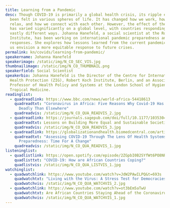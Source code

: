 ```yaml
---
title: Learning from a Pandemic
desc: Though COVID-19 is primarily a global health crisis, its ripple effect has
  been felt in various spheres of life. It has changed how we work, how we
  relax, and how we connect with each other. However, the effect of the pandemic
  has varied significantly on a global level, with countries responding in
  vastly different ways. Johanna Hanefeld, a social scientist at the Robert Koch
  Institute, has been working on international pandemic preparedness and
  responses. She explores how lessons learned from the current pandemic can help
  us envision a more equitable response to future crises.
permalink: kn/covids/learning-from-pandemic/
speakername: Johanna Hanefeld
speakerimage: /static/img/N_CO_SEC_VIS.jpg
thumbnailimage: /static/img/N_CO_THUMBNAIL.png
speakerfield: Social Scientist
speakerbio: Johanna Hanefeld is the Director of the Centre for International
  Health Protection (ZIG), Robert Koch Institute, Berlin, and an Associate
  Professor of Health Policy and Systems at the London School of Hygiene and
  Tropical Medicine.
readinglist:
  - quadreadlink: https://www.bbc.com/news/world-africa-54418613
    quadreadtxt: "Coronavirus in Africa: Five Reasons Why Covid-19 Has Been Less
      Deadly Than Elsewhere"
    quadreadvis: /static/img/N_CO_QUA_READVIS_2.jpg
  - quadreadlink: https://journals.sagepub.com/doi/full/10.1177/1035304620927107
    quadreadtxt: Lessons on Building More Equal and Sustainable Societies
    quadreadvis: /static/img/N_CO_QUA_READVIS_3.jpg
  - quadreadlink: https://globalizationandhealth.biomedcentral.com/articles/10.1186/s12992-020-00645-5
    quadreadtxt: "Assessing COVID-19 Through The Lens Of Health Systems’
      Preparedness: Time For A Change"
    quadreadvis: /static/img/N_CO_QUA_READVIS_1.jpg
listeninglist:
  - quadlistlink: https://open.spotify.com/episode/2ZGpbI0B2SYfWt6PO8NPGt
    quadlisttxt: "COVID-19: How are African Countries Coping?"
    quadlistvis: /static/img/N_CO_QUA_LISTVIS_1.jpg
watchinglist:
  - quadwatchlink: https://www.youtube.com/watch?v=JdW2PAwILPQ&t=693s
    quadwatchtxt: "Living with the Virus: A Stress Test for Democracies"
    quadwatchvis: /static/img/N_CO_QUA_WATCHVIS_2.jpg
  - quadwatchlink: https://www.youtube.com/watch?v=ot3bEm5aTwU
    quadwatchtxt: Are African Countries Staying Ahead of the Coronavirus?
    quadwatchvis: /static/img/N_CO_QUA_WATCHVIS_1.jpg
---
```

